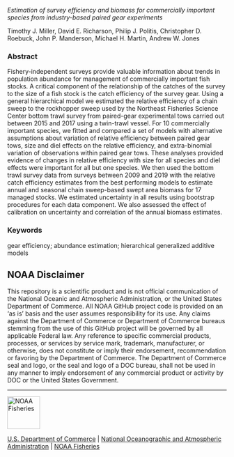 *Estimation of survey efficiency and biomass for commercially important species from industry-based paired gear experiments*

Timothy J. Miller, David E. Richarson, Philip J. Politis, Christopher D. Roebuck, John P. Manderson, Michael H. Martin, Andrew W. Jones


### Abstract

Fishery-independent surveys provide valuable information about trends in
population abundance for management of commercially important fish
stocks. A critical component of the relationship of the catches of the
survey to the size of a fish stock is the catch efficiency of the survey
gear. Using a general hierarchical model we estimated the relative
efficiency of a chain sweep to the rockhopper sweep used by the
Northeast Fisheries Science Center bottom trawl survey from paired-gear
experimental tows carried out between 2015 and 2017 using a twin-trawl
vessel. For 10 commercially important species, we fitted and compared a
set of models with alternative assumptions about variation of relative
efficiency between paired gear tows, size and diel effects on the
relative efficiency, and extra-binomial variation of observations within
paired gear tows. These analyses provided evidence of changes in
relative efficiency with size for all species and diel effects were
important for all but one species. We then used the bottom trawl survey
data from surveys between 2009 and 2019 with the relative catch
efficiency estimates from the best performing models to estimate annual
and seasonal chain sweep-based swept area biomass for 17 managed stocks.
We estimated uncertainty in all results using bootstrap procedures for
each data component. We also assessed the effect of calibration on
uncertainty and correlation of the annual biomass estimates. 

### Keywords

gear efficiency; abundance estimation; hierarchical generalized additive models

## NOAA Disclaimer

This repository is a scientific product and is not official communication of the National Oceanic and
Atmospheric Administration, or the United States Department of Commerce. All NOAA GitHub project code is
provided on an ‘as is’ basis and the user assumes responsibility for its use. Any claims against the Department of
Commerce or Department of Commerce bureaus stemming from the use of this GitHub project will be governed
by all applicable Federal law. Any reference to specific commercial products, processes, or services by service
mark, trademark, manufacturer, or otherwise, does not constitute or imply their endorsement, recommendation or
favoring by the Department of Commerce. The Department of Commerce seal and logo, or the seal and logo of a
DOC bureau, shall not be used in any manner to imply endorsement of any commercial product or activity by
DOC or the United States Government.

****************************

<img src="https://raw.githubusercontent.com/nmfs-general-modeling-tools/nmfspalette/main/man/figures/noaa-fisheries-rgb-2line-horizontal-small.png" height="75" alt="NOAA Fisheries">

[U.S. Department of Commerce](https://www.commerce.gov/) | [National Oceanographic and Atmospheric Administration](https://www.noaa.gov) | [NOAA Fisheries](https://www.fisheries.noaa.gov/)
